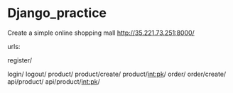 # Django_practice
Create a simple online shopping mall
http://35.221.73.251:8000/

urls:

register/

login/
logout/
product/
product/create/
product/<int:pk>/
order/
order/create/
api/product/
api/product/<int:pk>/
